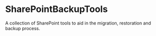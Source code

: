 # SharePointBackupTools
A collection of SharePoint tools to aid in the migration, restoration and backup process.
